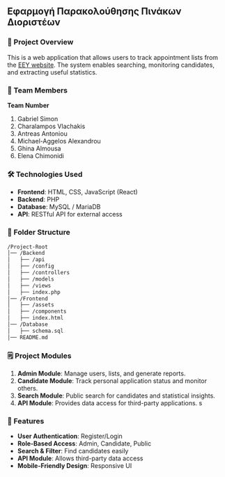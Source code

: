 ## Εφαρμογή Παρακολούθησης Πινάκων Διοριστέων

### 📌 Project Overview
This is a web application that allows users to track appointment lists from the [EEY website](https://eey.gov.cy/pinakes). The system enables searching, monitoring candidates, and extracting useful statistics.

### 👥 Team Members
**Team Number**

1. Gabriel Simon
2. Charalampos Vlachakis
3. Antreas Antoniou
4. Michael-Aggelos Alexandrou
5. Ghina Almousa
6. Elena Chimonidi

### 🛠️ Technologies Used
* **Frontend**: HTML, CSS, JavaScript (React)
* **Backend**: PHP
* **Database**: MySQL / MariaDB
* **API**: RESTful API for external access

### 📂 Folder Structure
```bash
/Project-Root
│── /Backend
│   ├── /api
│   ├── /config
│   ├── /controllers
│   ├── /models
│   ├── /views
│   ├── index.php
│── /Frontend
│   ├── /assets
│   ├── /components
│   ├── index.html
│── /Database
│   ├── schema.sql
│── README.md
```

### 🗒️ Project Modules
1. **Admin Module**: Manage users, lists, and generate reports.
2. **Candidate Module**: Track personal application status and monitor others.
3. **Search Module**: Public search for candidates and statistical insights.
4. **API Module**: Provides data access for third-party applications.
s
### 🚀 Features
* **User Authentication**: Register/Login
* **Role-Based Access**: Admin, Candidate, Public
* **Search & Filter**: Find candidates easily
* **API Module**: Allows third-party data access
* **Mobile-Friendly Design**: Responsive UI